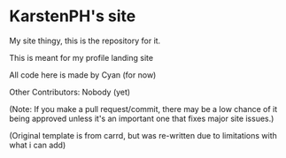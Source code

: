 # KarstenPH's site
My site thingy, this is the repository for it. 


This is meant for my profile landing site

All code here is made by Cyan (for now)

Other Contributors:
Nobody (yet)

(Note: If you make a pull request/commit, there may be a low chance of it being approved unless it's an important one that fixes major site issues.)


(Original template is from carrd, but was re-written due to limitations with what i can add)
